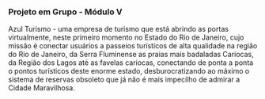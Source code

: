 ### Projeto em Grupo - Módulo V

Azul Turismo - uma empresa de turismo que está abrindo as portas virtualmente, neste primeiro momento no Estado do Rio de Janeiro, 
cujo missão é conectar usuários a passeios turísticos de alta qualidade na região do Rio de Janeiro, da Serra Fluminense as praias 
mais badaladas Cariocas, da Região dos Lagos até as favelas cariocas, conectando de ponta a ponta o pontos turísticos deste enorme 
estado, desburocratizando ao máximo o sistema de reservas obsoleto que já não é mais impecílho de admirar a Cidade Maravilhosa.
